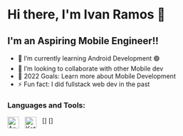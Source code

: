 # Hi there, I'm Ivan Ramos 👋 

## I'm an Aspiring Mobile Engineer!!

- 🌱 I’m currently learning Android Development 🟢
- 👯 I’m looking to collaborate with other Mobile dev
- 🥅 2022 Goals: Learn more about Mobile Development
- ⚡ Fun fact: I did fullstack web dev in the past

### Languages and Tools:

[<img align="left" alt="Android Studio" width="26px" src="https://cdn.jsdelivr.net/gh/devicons/devicon/icons/androidstudio/androidstudio-original.svg" style="padding-right:10px;" />]
[<img align="left" alt="Kotlin" width="26px" src="https://cdn.jsdelivr.net/gh/devicons/devicon/icons/kotlin/kotlin-original.svg" style="padding-right:10px;" />]
